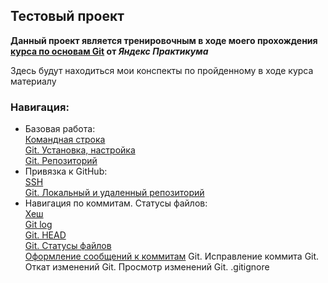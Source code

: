 ## Тестовый проект

 **Данный проект является тренировочным в ходе моего прохождения [курса по основам Git](https://practicum.yandex.ru/git-basics/) от *Яндекс Практикума*** 

Здесь будут находиться мои конспекты по пройденному в ходе курса материалу

### Навигация:
- Базовая работа:  
[Командная строка](https://github.com/GronDS/first-project/blob/bfd724980677cac72c7b56eb95a18bc0f172bd99/%D0%9A%D0%BE%D0%BC%D0%B0%D0%BD%D0%B4%D0%BD%D0%B0%D1%8F%20%D1%81%D1%82%D1%80%D0%BE%D0%BA%D0%B0.md)  
[Git. Установка, настройка](https://github.com/GronDS/first-project/blob/bc17d0c3b82fc3c51c06bb4167fceaf0cef7670b/Git.%20%D0%A3%D1%81%D1%82%D0%B0%D0%BD%D0%BE%D0%B2%D0%BA%D0%B0%2C%20%D0%BD%D0%B0%D1%81%D1%82%D1%80%D0%BE%D0%B9%D0%BA%D0%B0.md)  
[Git. Репозиторий](https://github.com/GronDS/first-project/blob/bc17d0c3b82fc3c51c06bb4167fceaf0cef7670b/Git.%20%D0%A0%D0%B5%D0%BF%D0%BE%D0%B7%D0%B8%D1%82%D0%BE%D1%80%D0%B8%D0%B9.md)  
 - Привязка к GitHub:  
[SSH](https://github.com/GronDS/first-project/blob/bc17d0c3b82fc3c51c06bb4167fceaf0cef7670b/SSH.md)  
[Git. Локальный и удаленный репозиторий](https://github.com/GronDS/first-project/blob/bc17d0c3b82fc3c51c06bb4167fceaf0cef7670b/Git.%20%D0%9B%D0%BE%D0%BA%D0%B0%D0%BB%D1%8C%D0%BD%D1%8B%D0%B9%20%D0%B8%20%D1%83%D0%B4%D0%B0%D0%BB%D0%B5%D0%BD%D0%BD%D1%8B%D0%B9%20%D1%80%D0%B5%D0%BF%D0%BE%D0%B7%D0%B8%D1%82%D0%BE%D1%80%D0%B8%D0%B9.md)  
- Навигация по коммитам. Статусы файлов:  
[Хеш](https://github.com/GronDS/first-project/blob/98f232333c6b28212c7de2c4f04705f0f1da972e/%D0%A5%D0%B5%D1%88.md)  
[Git log](https://github.com/GronDS/first-project/blob/98f232333c6b28212c7de2c4f04705f0f1da972e/Git%20log.md)  
[Git. HEAD](https://github.com/GronDS/first-project/blob/98f232333c6b28212c7de2c4f04705f0f1da972e/Git.%20HEAD.md)  
[Git. Статусы файлов](https://github.com/GronDS/first-project/blob/98f232333c6b28212c7de2c4f04705f0f1da972e/Git.%20%D0%A1%D1%82%D0%B0%D1%82%D1%83%D1%81%D1%8B%20%D1%84%D0%B0%D0%B9%D0%BB%D0%BE%D0%B2.md)  
[Оформление сообщений к коммитам](https://github.com/GronDS/first-project/blob/98f232333c6b28212c7de2c4f04705f0f1da972e/%D0%9E%D1%84%D0%BE%D1%80%D0%BC%D0%BB%D0%B5%D0%BD%D0%B8%D0%B5%20%D1%81%D0%BE%D0%BE%D0%B1%D1%89%D0%B5%D0%BD%D0%B8%D0%B9%20%D0%BA%20%D0%BA%D0%BE%D0%BC%D0%BC%D0%B8%D1%82%D0%B0%D0%BC.md) 
Git. Исправление коммита
Git. Откат изменений
Git. Просмотр изменений
Git. .gitignore